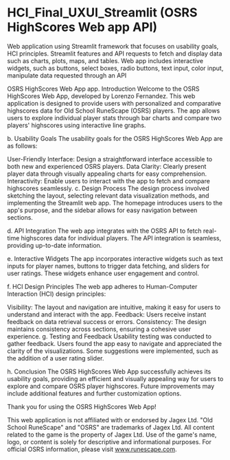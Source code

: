 # HCI_Final_UXUI_Streamlit (OSRS HighScores Web app API)
Web application using Streamlit framework that focuses on usability goals, HCI principles. Streamlit features and API requests to fetch and display data such as charts, plots, maps, and tables. Web app includes interactive widgets, such as buttons, select boxes, radio buttons, text input, color input, manipulate data requested through an API

OSRS HighScores Web App app. Introduction Welcome to the OSRS HighScores Web App, developed by Lorenzo Fernandez. This web application is designed to provide users with personalized and comparative highscores data for Old School RuneScape (OSRS) players. The app allows users to explore individual player stats through bar charts and compare two players' highscores using interactive line graphs.

b. Usability Goals The usability goals for the OSRS HighScores Web App are as follows:

User-Friendly Interface: Design a straightforward interface accessible to both new and experienced OSRS players. Data Clarity: Clearly present player data through visually appealing charts for easy comprehension. Interactivity: Enable users to interact with the app to fetch and compare highscores seamlessly. c. Design Process The design process involved sketching the layout, selecting relevant data visualization methods, and implementing the Streamlit web app. The homepage introduces users to the app's purpose, and the sidebar allows for easy navigation between sections.

d. API Integration The web app integrates with the OSRS API to fetch real-time highscores data for individual players. The API integration is seamless, providing up-to-date information.

e. Interactive Widgets The app incorporates interactive widgets such as text inputs for player names, buttons to trigger data fetching, and sliders for user ratings. These widgets enhance user engagement and control.

f. HCI Design Principles The web app adheres to Human-Computer Interaction (HCI) design principles:

Visibility: The layout and navigation are intuitive, making it easy for users to understand and interact with the app. Feedback: Users receive instant feedback on data retrieval success or errors. Consistency: The design maintains consistency across sections, ensuring a cohesive user experience. g. Testing and Feedback Usability testing was conducted to gather feedback. Users found the app easy to navigate and appreciated the clarity of the visualizations. Some suggestions were implemented, such as the addition of a user rating slider.

h. Conclusion The OSRS HighScores Web App successfully achieves its usability goals, providing an efficient and visually appealing way for users to explore and compare OSRS player highscores. Future improvements may include additional features and further customization options.

Thank you for using the OSRS HighScores Web App!

This web application is not affiliated with or endorsed by Jagex Ltd. "Old School RuneScape" and "OSRS" are trademarks of Jagex Ltd. All content related to the game is the property of Jagex Ltd. Use of the game's name, logo, or content is solely for descriptive and informational purposes. For official OSRS information, please visit www.runescape.com.
